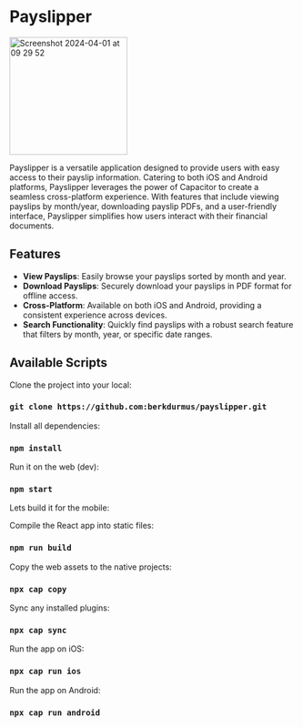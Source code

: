 # Payslipper
<img width="207" alt="Screenshot 2024-04-01 at 09 29 52" src="https://github.com/berkdurmus/payslipper/assets/32547890/ae77a3b5-e162-442b-8d73-7b76ec385492">

Payslipper is a versatile application designed to provide users with easy access to their payslip information. Catering to both iOS and Android platforms, Payslipper leverages the power of Capacitor to create a seamless cross-platform experience. With features that include viewing payslips by month/year, downloading payslip PDFs, and a user-friendly interface, Payslipper simplifies how users interact with their financial documents.

## Features
- **View Payslips**: Easily browse your payslips sorted by month and year.
- **Download Payslips**: Securely download your payslips in PDF format for offline access.
- **Cross-Platform**: Available on both iOS and Android, providing a consistent experience across devices.
- **Search Functionality**: Quickly find payslips with a robust search feature that filters by month, year, or specific date ranges.

## Available Scripts

Clone the project into your local: 
### `git clone https://github.com:berkdurmus/payslipper.git`

Install all dependencies: 
### `npm install`

Run it on the web (dev):
### `npm start`

Lets build it for the mobile: 

Compile the React app into static files:
### `npm run build`

Copy the web assets to the native projects:
### `npx cap copy`

Sync any installed plugins:
### `npx cap sync`

Run the app on iOS:
### `npx cap run ios`

Run the app on Android:
### `npx cap run android`

